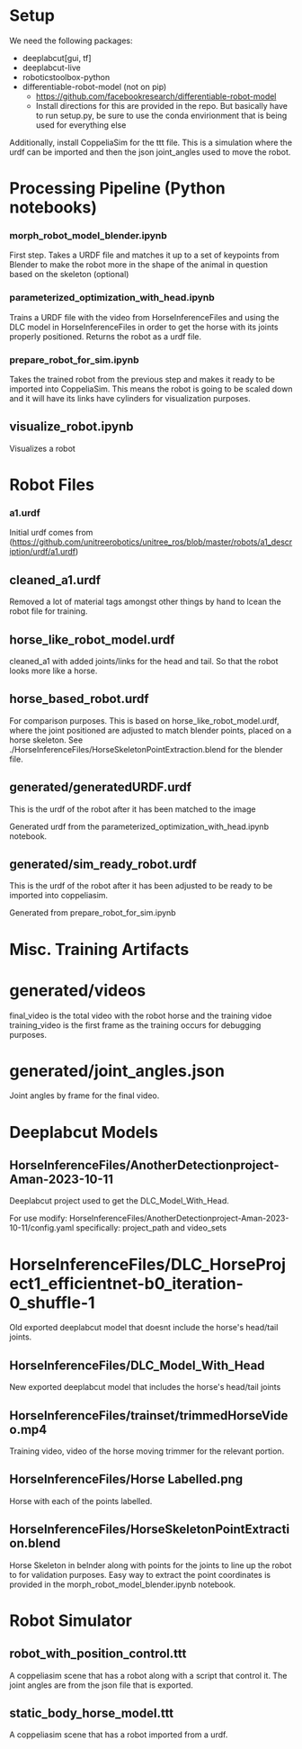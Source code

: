 # Setup

We need the following packages:

* deeplabcut[gui, tf]
* deeplabcut-live
* roboticstoolbox-python
* differentiable-robot-model (not on pip)
    * https://github.com/facebookresearch/differentiable-robot-model  
    * Install directions for this are provided in the repo. But basically have to run setup.py, be sure to use the conda envirionment that is being used for everything else

Additionally, install CoppeliaSim for the ttt file. This is a simulation where the urdf can be imported and then the json joint_angles used to move the robot.

# Processing Pipeline (Python notebooks)

### morph_robot_model_blender.ipynb
First step. Takes a URDF file and matches it up to a set of keypoints from Blender to make the robot more in the shape of the animal in question based on the skeleton
(optional)

### parameterized_optimization_with_head.ipynb
Trains a URDF file with the video from HorseInferenceFiles and using the DLC model in HorseInferenceFiles in order to get the horse with its joints properly positioned. Returns the robot as a urdf file.

### prepare_robot_for_sim.ipynb
Takes the trained robot from the previous step and makes it ready to be imported into CoppeliaSim. This means the robot is going to be scaled down and it will have its links have cylinders for visualization purposes.

## visualize_robot.ipynb
Visualizes a robot

# Robot Files

### a1.urdf
Initial urdf comes from (https://github.com/unitreerobotics/unitree_ros/blob/master/robots/a1_description/urdf/a1.urdf)

## cleaned_a1.urdf
Removed a lot of material tags amongst other things by hand to lcean the robot file for training.

## horse_like_robot_model.urdf
cleaned_a1 with added joints/links for the head and tail. So that the robot looks more like a horse.

## horse_based_robot.urdf
For comparison purposes. This is based on horse_like_robot_model.urdf, where the joint positioned are adjusted to match blender points, placed on a horse skeleton. See ./HorseInferenceFiles/HorseSkeletonPointExtraction.blend for the blender file.

## generated/generatedURDF.urdf

This is the urdf of the robot after it has been matched to the image

Generated urdf from the parameterized_optimization_with_head.ipynb notebook. 

## generated/sim_ready_robot.urdf

This is the urdf of the robot after it has been adjusted to be ready to be imported into coppeliasim.

Generated from prepare_robot_for_sim.ipynb

# Misc. Training Artifacts

# generated/videos

final_video is the total video with the robot horse and the training vidoe
training_video is the first frame as the training occurs for debugging purposes.

# generated/joint_angles.json

Joint angles by frame for the final video.

# Deeplabcut Models

## HorseInferenceFiles/AnotherDetectionproject-Aman-2023-10-11

Deeplabcut project used to get the DLC_Model_With_Head. 

For use modify: HorseInferenceFiles/AnotherDetectionproject-Aman-2023-10-11/config.yaml specifically: project_path and video_sets

# HorseInferenceFiles/DLC_HorseProject1_efficientnet-b0_iteration-0_shuffle-1

Old exported deeplabcut model that doesnt include the horse's head/tail joints.

## HorseInferenceFiles/DLC_Model_With_Head

New exported deeplabcut model that includes the horse's head/tail joints

## HorseInferenceFiles/trainset/trimmedHorseVideo.mp4

Training video, video of the horse moving trimmer for the relevant portion.

## HorseInferenceFiles/Horse Labelled.png

Horse with each of the points labelled.

## HorseInferenceFiles/HorseSkeletonPointExtraction.blend

Horse Skeleton in belnder along with points for the joints to line up the robot to for validation purposes. 
Easy way to extract the point coordinates is provided in the morph_robot_model_blender.ipynb notebook.

# Robot Simulator

## robot_with_position_control.ttt

A coppeliasim scene that has a robot along with a script that control it. The joint angles are from the json file that is exported.

## static_body_horse_model.ttt
A coppeliasim scene that has a robot imported from a urdf.